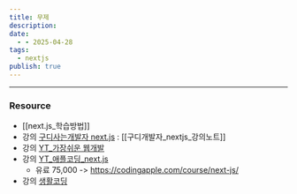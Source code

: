```yaml
---
title: 무제
description: 
date:
  - - 2025-04-28
tags:
  - nextjs
publish: true
---
```



---






### Resource
- [[next.js_학습방법]]
- 강의 [구디사는개발자 next.js](https://youtube.com/playlist?list=PL-cIzvS-5d-2yF2fmNv5S7PCv9zBFiHDe&si=cF-3CxeXQ5QoNJt9) : [[구디개발자_nextjs_강의노트]]
- 강의 [YT_가장쉬운 웹개발](https://youtube.com/playlist?list=PLpq56DBY9U2AyFtF0ajuFZX3IGgDIXgcb&si=W7aqUEXX_bcdwTt-)
- 강의 [YT_애플코딩_next.js](https://youtu.be/PCkiz2GUFg8?si=TKmwWKZdTHODVQuw)
	- 유료 75,000 -> https://codingapple.com/course/next-js/
- 강의 [생활코딩](https://youtu.be/ECMB4kUCKWQ?si=350Wu2V49CW1-vRh)
